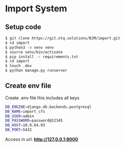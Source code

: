 # Import System

## Setup code
```bash
$ git clone https://git.ntq.solutions/BJM/import.git
$ cd import
$ python3 -m venv venv
$ source venv/bin/activate
$ pip install -r requirements.txt
$ cd import
$ touch .dev
$ python manage.py runserver
```

## Create env file
Create .env file this includes all keys
```bash
DB_ENGINE=django.db.backends.postgresql
DB_NAME=import_cfs
DB_USER=admin
DB_PASSWORD=password@12345
DB_HOST=10.0.64.93
DB_PORT=5432
```

Access in url: **http://127.0.0.1:8000**